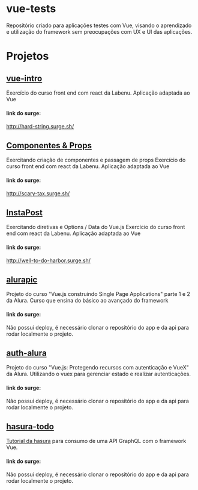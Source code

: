 # vue-tests
Repositório criado para aplicações testes com Vue, visando o aprendizado e utilização do framework sem preocupações com UX e UI das aplicações.

# Projetos

## [vue-intro](https://github.com/DAVIGSOUZA/vue-tests/tree/main/vue-intro)
Exercício do curso front end com react da Labenu.
Aplicação adaptada ao Vue
#### link do surge: 
http://hard-string.surge.sh/


## [Componentes & Props](https://github.com/DAVIGSOUZA/vue-tests/tree/main/components-props)
Exercitando criação de componentes e passagem de props
Exercício do curso front end com react da Labenu.
Aplicação adaptada ao Vue
#### link do surge: 
http://scary-tax.surge.sh/


## [InstaPost](https://github.com/DAVIGSOUZA/vue-tests/tree/main/instapost)
Exercitando diretivas e Options / Data do Vue.js
Exercício do curso front end com react da Labenu.
Aplicação adaptada ao Vue
#### link do surge: 
http://well-to-do-harbor.surge.sh/


## [alurapic](https://github.com/DAVIGSOUZA/vue-tests/tree/main/alurapic)
Projeto do curso "Vue.js construindo Single Page Applications" parte 1 e 2 da Alura.
Curso que ensina do básico ao avançado do framework
#### link do surge: 
Não possui deploy, é necessário clonar o repositório do app e da api para rodar localmente o projeto.


## [auth-alura](https://github.com/DAVIGSOUZA/vue-tests/tree/main/auth-alura)
Projeto do curso "Vue.js: Protegendo recursos com autenticação e VueX" da Alura.
Utilizando o vuex para gerenciar estado e realizar autenticações.
#### link do surge: 
Não possui deploy, é necessário clonar o repositório do app e da api para rodar localmente o projeto.

## [hasura-todo](https://github.com/DAVIGSOUZA/vue-tests/tree/main/hasura-todo)
[Tutorial da hasura](https://hasura.io/learn/graphql/vue/introduction/) para consumo de uma API GraphQL com o framework Vue.

#### link do surge: 
Não possui deploy, é necessário clonar o repositório do app e da api para rodar localmente o projeto.
